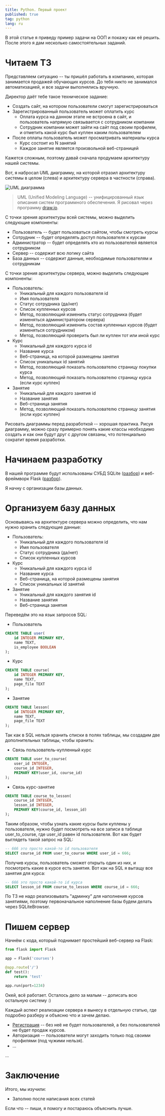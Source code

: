 ```yaml
---
title: Python. Первый проект
published: true
tag: python
lang: ru
---
```


В этой статье я приведу пример задачи на ООП и покажу как её решить. После этого я дам несколько самостоятельных заданий.

# Читаем ТЗ

Представляем ситуацию -- ты пришёл работать в компанию, которая занимается продажей обучающих курсов. До тебя никто не занимался автоматизацией, и все задачи выполнялись вручную.

Директор даёт тебе такое техническое задание:

* Создать сайт, на котором пользователи смогут зарегистрироваться
* Зарегистрированный пользователь может оплатить курс
	* Оплата курса на данном этапе не встроена в сайт, и пользователь напрямую связывается с сотрудником компании
	* Сотрудник компании может зайти на сайт под своим профилем, и отметить какой курс был куплен каким пользователем
* После оплаты пользователь может просматривать материалы курса
	* Курс состоит из N занятий
	* Каждое занятие является произвольной веб-страницей

Кажется сложным, поэтому давай сначала продумаем архитектуру нашей системы.

Вот, я набросал UML диаграмму, на которой отразил архитектуру системы в целом (слева) и архитектуру сервера в частности (справа).

![UML диаграмма](/assets/images/python-courses-uml.png)

> UML (Unified Modeling Language) -- унифицированный язык описания систем программного обеспечения.
> Я рисовал через программу [draw.io](https://github.com/jgraph/drawio-desktop/releases/).

С точки зрения архитектуры всей системы, можно выделить следующие компоненты:

* Пользователь -- будет пользоваться сайтом, чтобы смотреть курсы
* Сотрудник -- будет определять доступ пользователя к курсам
* Администратор -- будет определять кто из пользователей является сотрудником
* Сервер -- содержит всю логику сайта
* База данных -- содержит данные, необходимые пользователям и сотрудникам

С точки зрения архитектуры сервера, можно выделить следующие компоненты:

* Пользователь:
	* Уникальный для каждого пользователя id
	* Имя пользователя
	* Статус сотрудника (да/нет)
	* Список купленных курсов
	* Метод, позволяющий изменить статус сотрудника (будет изменяться администратором сервера)
	* Метод, позволяющий изменить состав купленных курсов (будет изменяться сотрудником)
	* Метод, позволяющий проверить был ли куплен тот или иной курс
* Курс
	* Уникальный для каждого курса id
	* Название курса
	* Веб-страница, на которой размещены занятия
	* Список уникальных id занятий
	* Метод, позволяющий показать пользователю страницу покупки курса
	* Метод, позволяющий показать пользователю страницу курса (если курс куплен)
* Занятие
	* Уникальный для каждого занятия id
	* Название занятия
	* Веб-страница занятия
	* Метод, позволяющий показать пользователю страницу занятия (если курс куплен)

Рисовать диаграммы перед разработкой -- хорошая практика. Рисуя диаграмму, можно сразу примерно понять какие классы необходимо создать и как они будут друг с другом связаны, что потенциально сократит время разработки.

# Начинаем разработку

В нашей программе будут использованы СУБД SQLite ([разбор](https://kee-reel.com/sql-intro-ru)) и веб-фреймворк Flask ([разбор](https://kee-reel.com/python-web-server-ru)).

Я начну с организации базы данных.

# Организуем базу данных

Основываясь на архитектуре сервера можно определить, что нам нужно хранить следующие данные:

* Пользователь:
	* Уникальный для каждого пользователя id
	* Имя пользователя
	* Статус сотрудника (да/нет)
	* Список купленных курсов
* Курс
	* Уникальный для каждого курса id
	* Название курса
	* Веб-страница, на которой размещены занятия
	* Список уникальных id занятий
* Занятие
	* Уникальный для каждого занятия id
	* Название занятия
	* Веб-страница занятия

Переведём это на язык запросов SQL:

* Пользователь

```sql
CREATE TABLE user(
	id INTEGER PRIMARY KEY,
	name TEXT,
	is_employee BOOLEAN
);
```

* Курс

```sql
CREATE TABLE course(
	id INTEGER PRIMARY KEY,
	name TEXT,
	page_file TEXT
);
```

* Занятие

```sql
CREATE TABLE lesson(
	id INTEGER PRIMARY KEY,
	name TEXT,
	page_file TEXT
);
```

Так как в SQL нельзя хранить списки в полях таблицы, мы создадим две дополнительных таблицы, чтобы хранить:

* Связь пользователь-купленный курс

```sql
CREATE TABLE user_to_course(
	user_id INTEGER,
	course_id INTEGER,
	PRIMARY KEY(user_id, course_id)
);
```

* Связь курс-занятие

```sql
CREATE TABLE course_to_lesson(
	course_id INTEGER,
	lesson_id INTEGER,
	PRIMARY KEY(course_id, lesson_id)
);
```

Таким образом, чтобы узнать какие курсы были куплены у пользователя, нужно будет посмотреть на все записи в таблице user\_to\_course, где user\_id равен id пользователя. Вот как будет выглядеть такой запрос на SQL:

```sql
-- 666 это просто какой-то id пользователя
SELECT course_id FROM user_to_course WHERE user_id = 666;
```

Получив курсы, пользователь сможет открыть один из них, и посмотреть какие в курсе есть занятия. Вот как на SQL я вытащу все занятия для курса:

```sql
-- 666 это просто какой-то id курса
SELECT lesson_id FROM course_to_lesson WHERE course_id = 666;
```

По ТЗ не надо реализовывать "админку" для наполнения курсов занятиями, поэтому первоначальное наполнение базы будем делать через SQLiteBrowser.

# Пишем сервер

Начнём с кода, который поднимает простейший веб-сервер на Flask:

```python
from flask import Flask

app = Flask('courses')

@app.route('/')
def test():
    return 'test'

app.run(port=1234)
```

Окей, всё работает. Осталось дело за малым -- дописать всю остальную систему :)

Каждый аспект реализации сервера я вынесу в отдельную статью, где подробно разберу и объясню что и зачем делаю.

* [Регистрация](/python-web-reg-and-auth-ru) -- без неё не будет пользователей, а без пользователей не будет продаж курсов.
* Авторизация -- пользователи могут заходить только под своими профилями (под чужими нельзя).
* ...

...

# [](#header-1)Заключение

Итого, мы изучили:

* Заполню после написания всех статей

Если что -- пиши, я помогу и постараюсь объяснить лучше.

